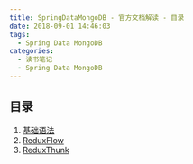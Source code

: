 ```yaml
---
title: SpringDataMongoDB - 官方文档解读 - 目录
date: 2018-09-01 14:46:03
tags:
  - Spring Data MongoDB
categories:
  - 读书笔记
  - Spring Data MongoDB
---
```


## 目录

1. [基础语法](/2018/09/01/读书笔记/《SpringData》/MongoDB/Spring-Data-MongoDB（1）/)
2. [ReduxFlow](/2018/09/01/读书笔记/《SpringData》/MongoDB/Spring-Data-MongoDB（2）/)
3. [ReduxThunk](/2018/0/01/读书笔记/《SpringData》/MongoDB/Spring-Data-MongoDB（3）/)
